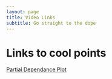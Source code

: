 ```yaml
---
layout: page
title: Video Links
subtitle: Go straight to the dope
---
```

# Links to cool points
[Partial Dependance Plot](https://youtu.be/5h8BWAPar0k?t=1104)

